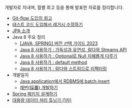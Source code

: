 개발자로 지내며, 월별 회고 등을 통해 발표한 자료를 정리합니다.

- [Git-flow 도입의 회고](git_flow/README.md)
- [테스트 코드 도입해서 레거시 수정하기](JUnit/README.md)
- [JPA 소개](hello_jpa/README.md)
- Java 8 주요 정리
    - [[JAVA, SPRING] 버전 선택 가이드 2023](https://kghworks.tistory.com/137)
    - [Java 8 사용하기 : 가독성과 유연성, 람다와 Streams API](https://kghworks.tistory.com/140)
    - [Java 8 사용하기 : Optional로 Null 지혜롭게 다루기](https://kghworks.tistory.com/141)
    - [Java 8 사용하기 : default method](https://kghworks.tistory.com/142)
    - [Java 8 사용하기 : 람다와 스트림으로 리팩터링](https://kghworks.tistory.com/145)
- 개발일지
    - [Java application에서 RDBMS에 batch insert](https://kghworks.tistory.com/144)
    - [채번(採番) 개발하기](https://kghworks.tistory.com/148)
- [Spring 패키지 설계하기](design_package_spring/README.md)
- [대용량 데이터 처리 튜닝기 (1차)](tune_batch/README.md)